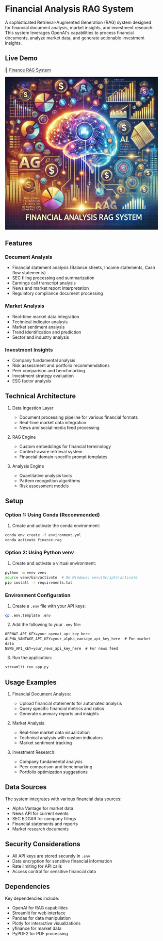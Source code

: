 # Financial Analysis RAG System

A sophisticated Retrieval-Augmented Generation (RAG) system designed for financial document analysis, market insights, and investment research. This system leverages OpenAI's capabilities to process financial documents, analyze market data, and generate actionable investment insights.

## Live Demo
🔗 [Finance RAG System](https://stv-finance-rag.streamlit.app/)

![Finance RAG System](finance-rag.webp)

## Features

### Document Analysis
- Financial statement analysis (Balance sheets, Income statements, Cash flow statements)
- SEC filing processing and summarization
- Earnings call transcript analysis
- News and market report interpretation
- Regulatory compliance document processing

### Market Analysis
- Real-time market data integration
- Technical indicator analysis
- Market sentiment analysis
- Trend identification and prediction
- Sector and industry analysis

### Investment Insights
- Company fundamental analysis
- Risk assessment and portfolio recommendations
- Peer comparison and benchmarking
- Investment strategy evaluation
- ESG factor analysis

## Technical Architecture

1. Data Ingestion Layer
   - Document processing pipeline for various financial formats
   - Real-time market data integration
   - News and social media feed processing

2. RAG Engine
   - Custom embeddings for financial terminology
   - Context-aware retrieval system
   - Financial domain-specific prompt templates

3. Analysis Engine
   - Quantitative analysis tools
   - Pattern recognition algorithms
   - Risk assessment models

## Setup

### Option 1: Using Conda (Recommended)

1. Create and activate the conda environment:
```bash
conda env create -f environment.yml
conda activate finance-rag
```

### Option 2: Using Python venv

1. Create and activate a virtual environment:
```bash
python -m venv venv
source venv/bin/activate  # On Windows: venv\Scripts\activate
pip install -r requirements.txt
```

### Environment Configuration

1. Create a `.env` file with your API keys:
```bash
cp .env.template .env
```

2. Add the following to your `.env` file:
```
OPENAI_API_KEY=your_openai_api_key_here
ALPHA_VANTAGE_API_KEY=your_alpha_vantage_api_key_here  # For market data
NEWS_API_KEY=your_news_api_key_here  # For news feed
```

3. Run the application:
```bash
streamlit run app.py
```

## Usage Examples

1. Financial Document Analysis:
   - Upload financial statements for automated analysis
   - Query specific financial metrics and ratios
   - Generate summary reports and insights

2. Market Analysis:
   - Real-time market data visualization
   - Technical analysis with custom indicators
   - Market sentiment tracking

3. Investment Research:
   - Company fundamental analysis
   - Peer comparison and benchmarking
   - Portfolio optimization suggestions

## Data Sources

The system integrates with various financial data sources:
- Alpha Vantage for market data
- News API for current events
- SEC EDGAR for company filings
- Financial statements and reports
- Market research documents

## Security Considerations

- All API keys are stored securely in `.env`
- Data encryption for sensitive financial information
- Rate limiting for API calls
- Access control for sensitive financial data

## Dependencies

Key dependencies include:
- OpenAI for RAG capabilities
- Streamlit for web interface
- Pandas for data manipulation
- Plotly for interactive visualizations
- yfinance for market data
- PyPDF2 for PDF processing
